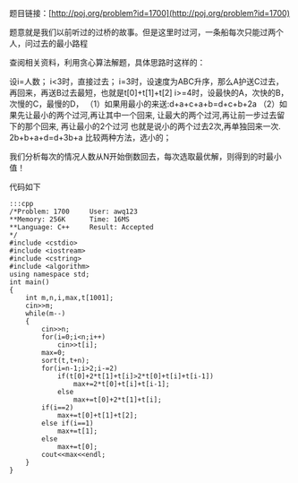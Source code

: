 <!--
.. title: POJ 1700 Crossing River C++版
.. slug: poj-1700
.. date: 2013-04-07T05:23:00+08:00
.. tags:
.. link:
.. description:
.. type: text
-->

题目链接：[http://poj.org/problem?id=1700](http://poj.org/problem?id=1700)


题意就是我们以前听过的过桥的故事。但是这里时过河，一条船每次只能过两个人，问过去的最小路程

查阅相关资料，利用贪心算法解题，具体思路时这样的：

设i=人数；
i<3时，直接过去；
i=3时，设速度为ABC升序，那么A护送C过去，再回来，再送B过去最短，也就是t[0]+t[1]+t[2]
i>=4时，设最快的A，次快的B，次慢的C，最慢的D，
（1）如果用最小的来送:d+a+c+a+b=d+c+b+2a
（2）如果先让最小的两个过河,再让其中一个回来,
让最大的两个过河,再让前一步过去留下的那个回来,
再让最小的2个过河
也就是说小的两个过去2次,再单独回来一次.
2b+b+a+d=d+3b+a 
比较两种方法，选小的；

我们分析每次的情况人数从N开始倒数回去，每次选取最优解，则得到的时最小值！

代码如下

	:::cpp
	/*Problem: 1700		User: awq123
	**Memory: 256K		Time: 16MS
	**Language: C++		Result: Accepted
	*/
	#include <cstdio>
	#include <iostream>
	#include <cstring>
	#include <algorithm>
	using namespace std;
	int main()
	{
		int m,n,i,max,t[1001];
		cin>>m;
		while(m--)
		{
			cin>>n;
			for(i=0;i<n;i++)
				cin>>t[i];
			max=0;
			sort(t,t+n);
			for(i=n-1;i>2;i-=2)
				if(t[0]+2*t[1]+t[i]>2*t[0]+t[i]+t[i-1])
					max+=2*t[0]+t[i]+t[i-1];
				else
					max+=t[0]+2*t[1]+t[i];
			if(i==2)
				max+=t[0]+t[1]+t[2];
			else if(i==1)
				max+=t[1];
			else
				max+=t[0];
			cout<<max<<endl;
		}
	}
